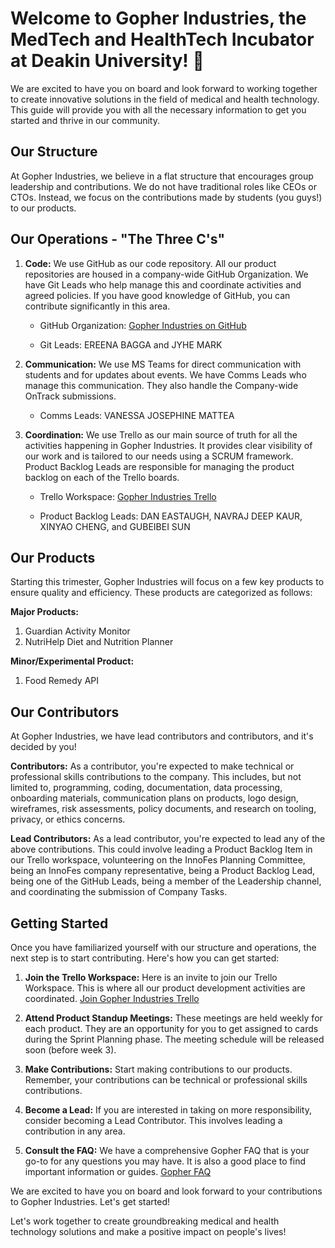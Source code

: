 # Welcome to Gopher Industries, the MedTech and HealthTech Incubator at Deakin University! 👋

We are excited to have you on board and look forward to working together to create innovative solutions in the field of medical and health technology. This guide will provide you with all the necessary information to get you started and thrive in our community.

## Our Structure

At Gopher Industries, we believe in a flat structure that encourages group leadership and contributions. We do not have traditional roles like CEOs or CTOs. Instead, we focus on the contributions made by students (you guys!) to our products.

## Our Operations - "The Three C's"

1. **Code:** We use GitHub as our code repository. All our product repositories are housed in a company-wide GitHub Organization. We have Git Leads who help manage this and coordinate activities and agreed policies. If you have good knowledge of GitHub, you can contribute significantly in this area.

   - GitHub Organization: [Gopher Industries on GitHub](https://github.com/gopherindustries)

   - Git Leads: EREENA BAGGA and JYHE MARK

2. **Communication:** We use MS Teams for direct communication with students and for updates about events. We have Comms Leads who manage this communication. They also handle the Company-wide OnTrack submissions.

   - Comms Leads: VANESSA JOSEPHINE MATTEA

3. **Coordination:** We use Trello as our main source of truth for all the activities happening in Gopher Industries. It provides clear visibility of our work and is tailored to our needs using a SCRUM framework. Product Backlog Leads are responsible for managing the product backlog on each of the Trello boards.

   - Trello Workspace: [Gopher Industries Trello](https://trello.com/invite/gopherindustries3/ATTIfc98e6ebf94d61601f09d91a7ce2e06e82383EF8)

   - Product Backlog Leads: DAN EASTAUGH, NAVRAJ DEEP KAUR, XINYAO CHENG, and GUBEIBEI SUN

## Our Products

Starting this trimester, Gopher Industries will focus on a few key products to ensure quality and efficiency. These products are categorized as follows:

**Major Products:**
1. Guardian Activity Monitor
2. NutriHelp Diet and Nutrition Planner

**Minor/Experimental Product:**
1. Food Remedy API

## Our Contributors

At Gopher Industries, we have lead contributors and contributors, and it's decided by you!

**Contributors:**
As a contributor, you're expected to make technical or professional skills contributions to the company. This includes, but not limited to, programming, coding, documentation, data processing, onboarding materials, communication plans on products, logo design, wireframes, risk assessments, policy documents, and research on tooling, privacy, or ethics concerns.

**Lead Contributors:**
As a lead contributor, you're expected to lead any of the above contributions. This could involve leading a Product Backlog Item in our Trello workspace, volunteering on the InnoFes Planning Committee, being an InnoFes company representative, being a Product Backlog Lead, being one of the GitHub Leads, being a member of the Leadership channel, and coordinating the submission of Company Tasks.

## Getting Started

Once you have familiarized yourself with our structure and operations, the next step is to start contributing. Here's how you can get started:

1. **Join the Trello Workspace:**
   Here is an invite to join our Trello Workspace. This is where all our product development activities are coordinated.
   [Join Gopher Industries Trello](https://trello.com/invite/gopherindustries3/ATTIfc98e6ebf94d61601f09d91a7ce2e06e82383EF8)

2. **Attend Product Standup Meetings:**
   These meetings are held weekly for each product. They are an opportunity for you to get assigned to cards during the Sprint Planning phase. The meeting schedule will be released soon (before week 3).

3. **Make Contributions:**
   Start making contributions to our products. Remember, your contributions can be technical or professional skills contributions.

4. **Become a Lead:**
   If you are interested in taking on more responsibility, consider becoming a Lead Contributor. This involves leading a contribution in any area.

5. **Consult the FAQ:**
   We have a comprehensive Gopher FAQ that is your go-to for any questions you may have. It is also a good place to find important information or guides.
   [Gopher FAQ](FAQ)

We are excited to have you on board and look forward to your contributions to Gopher Industries. Let's get started!

Let's work together to create groundbreaking medical and health technology solutions and make a positive impact on people's lives!
